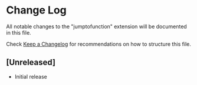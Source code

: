 # Change Log

All notable changes to the "jumptofunction" extension will be documented in this file.

Check [Keep a Changelog](http://keepachangelog.com/) for recommendations on how to structure this file.

## [Unreleased]

- Initial release